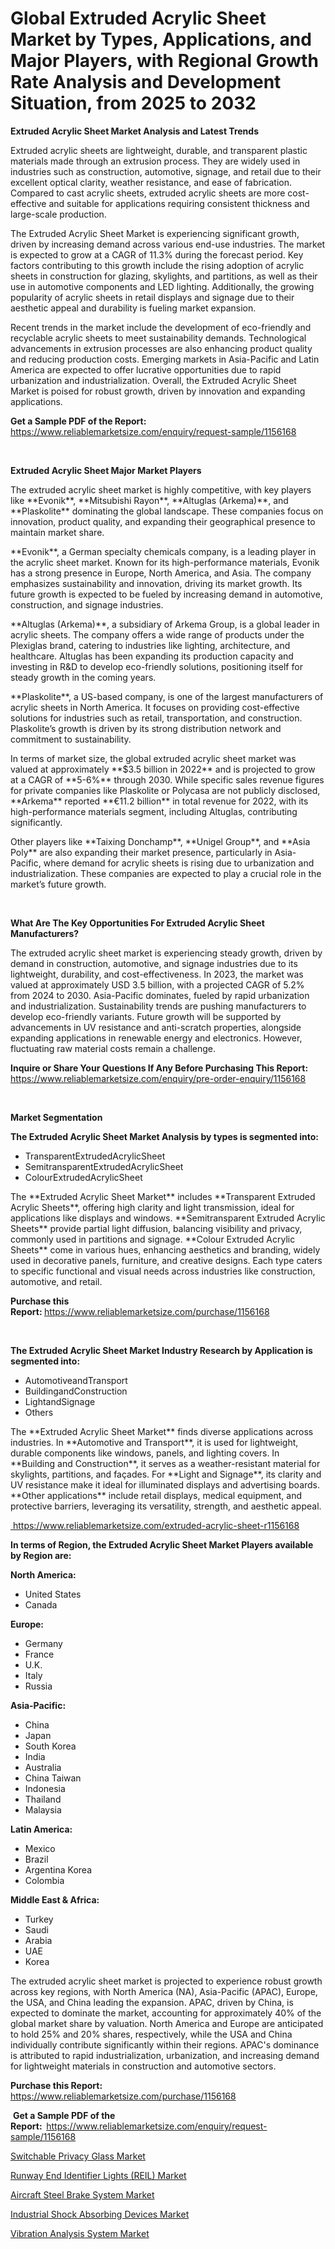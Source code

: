 <p><h1>Global Extruded Acrylic Sheet Market by Types, Applications, and Major Players, with Regional Growth Rate Analysis and Development Situation, from 2025 to 2032</h1></p><p><strong>Extruded Acrylic Sheet Market Analysis and Latest Trends</strong></p>
<p><p>Extruded acrylic sheets are lightweight, durable, and transparent plastic materials made through an extrusion process. They are widely used in industries such as construction, automotive, signage, and retail due to their excellent optical clarity, weather resistance, and ease of fabrication. Compared to cast acrylic sheets, extruded acrylic sheets are more cost-effective and suitable for applications requiring consistent thickness and large-scale production.</p><p>The Extruded Acrylic Sheet Market is experiencing significant growth, driven by increasing demand across various end-use industries. The market is expected to grow at a CAGR of 11.3% during the forecast period. Key factors contributing to this growth include the rising adoption of acrylic sheets in construction for glazing, skylights, and partitions, as well as their use in automotive components and LED lighting. Additionally, the growing popularity of acrylic sheets in retail displays and signage due to their aesthetic appeal and durability is fueling market expansion.</p><p>Recent trends in the market include the development of eco-friendly and recyclable acrylic sheets to meet sustainability demands. Technological advancements in extrusion processes are also enhancing product quality and reducing production costs. Emerging markets in Asia-Pacific and Latin America are expected to offer lucrative opportunities due to rapid urbanization and industrialization. Overall, the Extruded Acrylic Sheet Market is poised for robust growth, driven by innovation and expanding applications.</p></p>
<p><strong>Get a Sample PDF of the Report:&nbsp;</strong> <a href="https://www.reliablemarketsize.com/enquiry/request-sample/1156168?utm_campaign=1897&utm_medium=2&utm_source=Github&utm_content=ia&utm_term=25012025&utm_id=extruded-acrylic-sheet">https://www.reliablemarketsize.com/enquiry/request-sample/1156168</a></p>
<p>&nbsp;</p>
<p><strong>Extruded Acrylic Sheet Major Market Players</strong></p>
<p><p>The extruded acrylic sheet market is highly competitive, with key players like **Evonik**, **Mitsubishi Rayon**, **Altuglas (Arkema)**, and **Plaskolite** dominating the global landscape. These companies focus on innovation, product quality, and expanding their geographical presence to maintain market share.</p><p>**Evonik**, a German specialty chemicals company, is a leading player in the acrylic sheet market. Known for its high-performance materials, Evonik has a strong presence in Europe, North America, and Asia. The company emphasizes sustainability and innovation, driving its market growth. Its future growth is expected to be fueled by increasing demand in automotive, construction, and signage industries.</p><p>**Altuglas (Arkema)**, a subsidiary of Arkema Group, is a global leader in acrylic sheets. The company offers a wide range of products under the Plexiglas brand, catering to industries like lighting, architecture, and healthcare. Altuglas has been expanding its production capacity and investing in R&D to develop eco-friendly solutions, positioning itself for steady growth in the coming years.</p><p>**Plaskolite**, a US-based company, is one of the largest manufacturers of acrylic sheets in North America. It focuses on providing cost-effective solutions for industries such as retail, transportation, and construction. Plaskolite’s growth is driven by its strong distribution network and commitment to sustainability.</p><p>In terms of market size, the global extruded acrylic sheet market was valued at approximately **$3.5 billion in 2022** and is projected to grow at a CAGR of **5-6%** through 2030. While specific sales revenue figures for private companies like Plaskolite or Polycasa are not publicly disclosed, **Arkema** reported **€11.2 billion** in total revenue for 2022, with its high-performance materials segment, including Altuglas, contributing significantly.</p><p>Other players like **Taixing Donchamp**, **Unigel Group**, and **Asia Poly** are also expanding their market presence, particularly in Asia-Pacific, where demand for acrylic sheets is rising due to urbanization and industrialization. These companies are expected to play a crucial role in the market’s future growth.</p></p>
<p>&nbsp;</p>
<p><strong>What Are The Key Opportunities For Extruded Acrylic Sheet Manufacturers?</strong></p>
<p><p>The extruded acrylic sheet market is experiencing steady growth, driven by demand in construction, automotive, and signage industries due to its lightweight, durability, and cost-effectiveness. In 2023, the market was valued at approximately USD 3.5 billion, with a projected CAGR of 5.2% from 2024 to 2030. Asia-Pacific dominates, fueled by rapid urbanization and industrialization. Sustainability trends are pushing manufacturers to develop eco-friendly variants. Future growth will be supported by advancements in UV resistance and anti-scratch properties, alongside expanding applications in renewable energy and electronics. However, fluctuating raw material costs remain a challenge.</p></p>
<p><strong>Inquire or Share Your Questions If Any Before Purchasing This Report:</strong> <a href="https://www.reliablemarketsize.com/enquiry/pre-order-enquiry/1156168?utm_campaign=1897&utm_medium=2&utm_source=Github&utm_content=ia&utm_term=25012025&utm_id=extruded-acrylic-sheet">https://www.reliablemarketsize.com/enquiry/pre-order-enquiry/1156168</a></p>
<p>&nbsp;</p>
<p><strong>Market Segmentation</strong></p>
<p><strong>The Extruded Acrylic Sheet Market Analysis by types is segmented into:</strong></p>
<p><ul><li>TransparentExtrudedAcrylicSheet</li><li>SemitransparentExtrudedAcrylicSheet</li><li>ColourExtrudedAcrylicSheet</li></ul></p>
<p><p>The **Extruded Acrylic Sheet Market** includes **Transparent Extruded Acrylic Sheets**, offering high clarity and light transmission, ideal for applications like displays and windows. **Semitransparent Extruded Acrylic Sheets** provide partial light diffusion, balancing visibility and privacy, commonly used in partitions and signage. **Colour Extruded Acrylic Sheets** come in various hues, enhancing aesthetics and branding, widely used in decorative panels, furniture, and creative designs. Each type caters to specific functional and visual needs across industries like construction, automotive, and retail.</p></p>
<p><strong>Purchase this Report:&nbsp;</strong><a href="https://www.reliablemarketsize.com/purchase/1156168?utm_campaign=1897&utm_medium=2&utm_source=Github&utm_content=ia&utm_term=25012025&utm_id=extruded-acrylic-sheet">https://www.reliablemarketsize.com/purchase/1156168</a></p>
<p>&nbsp;</p>
<p><strong>The Extruded Acrylic Sheet Market Industry Research by Application is segmented into:</strong></p>
<p><ul><li>AutomotiveandTransport</li><li>BuildingandConstruction</li><li>LightandSignage</li><li>Others</li></ul></p>
<p><p>The **Extruded Acrylic Sheet Market** finds diverse applications across industries. In **Automotive and Transport**, it is used for lightweight, durable components like windows, panels, and lighting covers. In **Building and Construction**, it serves as a weather-resistant material for skylights, partitions, and façades. For **Light and Signage**, its clarity and UV resistance make it ideal for illuminated displays and advertising boards. **Other applications** include retail displays, medical equipment, and protective barriers, leveraging its versatility, strength, and aesthetic appeal.</p></p>
<p><a href="https://www.reliablemarketsize.com/extruded-acrylic-sheet-r1156168?utm_campaign=1897&utm_medium=2&utm_source=Github&utm_content=ia&utm_term=25012025&utm_id=extruded-acrylic-sheet">&nbsp;https://www.reliablemarketsize.com/extruded-acrylic-sheet-r1156168</a></p>
<p><strong>In terms of Region, the Extruded Acrylic Sheet Market Players available by Region are:</strong></p>
<p>
    <p> <strong> North America: </strong>
        <ul>
            <li>United States</li>
            <li>Canada</li>
        </ul>
        </p> 
    <p> <strong> Europe: </strong>
        <ul>
            <li>Germany</li>
            <li>France</li>
            <li>U.K.</li>
            <li>Italy</li>
            <li>Russia</li>
        </ul>
        </p> 
    <p> <strong> Asia-Pacific: </strong>
        <ul>
            <li>China</li>
            <li>Japan</li>
            <li>South Korea</li>
            <li>India</li>
            <li>Australia</li>
            <li>China Taiwan</li>
            <li>Indonesia</li>
            <li>Thailand</li>
            <li>Malaysia</li>
        </ul>
        </p> 
    <p> <strong> Latin America: </strong>
        <ul>
            <li>Mexico</li>
            <li>Brazil</li>
            <li>Argentina Korea</li>
            <li>Colombia</li>
        </ul>
        </p> 
    <p> <strong> Middle East & Africa: </strong>
        <ul>
            <li>Turkey</li>
            <li>Saudi</li>
            <li>Arabia</li>
            <li>UAE</li>
            <li>Korea</li>
        </ul>
    </p>
    </p>
<p><p>The extruded acrylic sheet market is projected to experience robust growth across key regions, with North America (NA), Asia-Pacific (APAC), Europe, the USA, and China leading the expansion. APAC, driven by China, is expected to dominate the market, accounting for approximately 40% of the global market share by valuation. North America and Europe are anticipated to hold 25% and 20% shares, respectively, while the USA and China individually contribute significantly within their regions. APAC's dominance is attributed to rapid industrialization, urbanization, and increasing demand for lightweight materials in construction and automotive sectors.</p></p>
<p><strong>Purchase this Report: </strong><a href="https://www.reliablemarketsize.com/purchase/1156168?utm_campaign=1897&utm_medium=2&utm_source=Github&utm_content=ia&utm_term=25012025&utm_id=extruded-acrylic-sheet">https://www.reliablemarketsize.com/purchase/1156168</a></p>
<p>&nbsp;<strong>Get a Sample PDF of the Report:&nbsp;&nbsp;</strong><a href="https://www.reliablemarketsize.com/enquiry/request-sample/1156168?utm_campaign=1897&utm_medium=2&utm_source=Github&utm_content=ia&utm_term=25012025&utm_id=extruded-acrylic-sheet">https://www.reliablemarketsize.com/enquiry/request-sample/1156168</a></p>
<p><strong></strong></p>
<p><p><a href="https://github.com/ChiragRP21/Market-Research-Report-List-7/blob/main/switchable-privacy-glass-market.md?utm_campaign=1897&utm_medium=2&utm_source=Github&utm_content=ia&utm_term=25012025&utm_id=extruded-acrylic-sheet">Switchable Privacy Glass Market</a></p><p><a href="https://www.linkedin.com/pulse/runway-end-identifier-lights-reil-market-overview-2025-2032-rljsc?utm_campaign=1897&utm_medium=2&utm_source=Github&utm_content=ia&utm_term=25012025&utm_id=extruded-acrylic-sheet">Runway End Identifier Lights (REIL) Market</a></p><p><a href="https://www.linkedin.com/pulse/detailed-market-size-growth-aircraft-steel-brake-system-e2q4e?utm_campaign=1897&utm_medium=2&utm_source=Github&utm_content=ia&utm_term=25012025&utm_id=extruded-acrylic-sheet">Aircraft Steel Brake System Market</a></p><p><a href="https://www.linkedin.com/pulse/global-industrial-shock-absorbing-devices-market-report-bwzde?utm_campaign=1897&utm_medium=2&utm_source=Github&utm_content=ia&utm_term=25012025&utm_id=extruded-acrylic-sheet">Industrial Shock Absorbing Devices Market</a></p><p><a href="https://www.linkedin.com/pulse/vibration-analysis-system-market-overview-size-value-predicted-fj1tc?utm_campaign=1897&utm_medium=2&utm_source=Github&utm_content=ia&utm_term=25012025&utm_id=extruded-acrylic-sheet">Vibration Analysis System Market</a></p></p>
